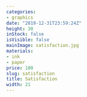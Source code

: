 ```yaml
---
categories:
- graphics
date: "2019-12-31T23:59:24Z"
height: 30
inStock: false
isVisible: false
mainImage: satisfaction.jpg
materials:
- ink
- paper
price: 100
slug: satisfaction
title: Satisfaction
width: 21
---
```


